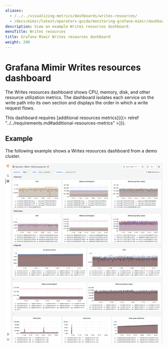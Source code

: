 ```yaml
---
aliases:
  - /../../visualizing-metrics/dashboards/writes-resources/
  - /docs/mimir/latest/operators-guide/monitoring-grafana-mimir/dashboards/writes-resources/
description: View an example Writes resources dashboard.
menuTitle: Writes resources
title: Grafana Mimir Writes resources dashboard
weight: 200
---
```


# Grafana Mimir Writes resources dashboard

The Writes resources dashboard shows CPU, memory, disk, and other resource utilization metrics.
The dashboard isolates each service on the write path into its own section and displays the order in which a write request flows.

This dashboard requires [additional resources metrics]({{< relref "../../requirements.md#additional-resources-metrics" >}}).

## Example

The following example shows a Writes resources dashboard from a demo cluster.

![Grafana Mimir writes resources dashboard](mimir-writes-resources.png)
